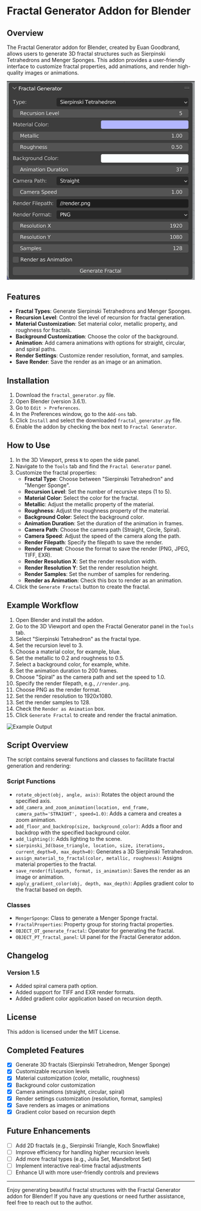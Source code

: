 # Fractal Generator Addon for Blender

## Overview
The Fractal Generator addon for Blender, created by Euan Goodbrand, allows users to generate 3D fractal structures such as Sierpinski Tetrahedrons and Menger Sponges. This addon provides a user-friendly interface to customize fractal properties, add animations, and render high-quality images or animations.

![GUI Image](Assets/gui.png)

## Features
- **Fractal Types**: Generate Sierpinski Tetrahedrons and Menger Sponges.
- **Recursion Level**: Control the level of recursion for fractal generation.
- **Material Customization**: Set material color, metallic property, and roughness for fractals.
- **Background Customization**: Choose the color of the background.
- **Animation**: Add camera animations with options for straight, circular, and spiral paths.
- **Render Settings**: Customize render resolution, format, and samples.
- **Save Render**: Save the render as an image or an animation.

## Installation
1. Download the `fractal_generator.py` file.
2. Open Blender (version 3.6.1).
3. Go to `Edit > Preferences`.
4. In the Preferences window, go to the `Add-ons` tab.
5. Click `Install` and select the downloaded `fractal_generator.py` file.
6. Enable the addon by checking the box next to `Fractal Generator`.

## How to Use
1. In the 3D Viewport, press `N` to open the side panel.
2. Navigate to the `Tools` tab and find the `Fractal Generator` panel.
3. Customize the fractal properties:
   - **Fractal Type**: Choose between "Sierpinski Tetrahedron" and "Menger Sponge".
   - **Recursion Level**: Set the number of recursive steps (1 to 5).
   - **Material Color**: Select the color for the fractal.
   - **Metallic**: Adjust the metallic property of the material.
   - **Roughness**: Adjust the roughness property of the material.
   - **Background Color**: Select the background color.
   - **Animation Duration**: Set the duration of the animation in frames.
   - **Camera Path**: Choose the camera path (Straight, Circle, Spiral).
   - **Camera Speed**: Adjust the speed of the camera along the path.
   - **Render Filepath**: Specify the filepath to save the render.
   - **Render Format**: Choose the format to save the render (PNG, JPEG, TIFF, EXR).
   - **Render Resolution X**: Set the render resolution width.
   - **Render Resolution Y**: Set the render resolution height.
   - **Render Samples**: Set the number of samples for rendering.
   - **Render as Animation**: Check this box to render as an animation.
4. Click the `Generate Fractal` button to create the fractal.

## Example Workflow
1. Open Blender and install the addon.
2. Go to the 3D Viewport and open the Fractal Generator panel in the `Tools` tab.
3. Select "Sierpinski Tetrahedron" as the fractal type.
4. Set the recursion level to 3.
5. Choose a material color, for example, blue.
6. Set the metallic to 0.2 and roughness to 0.5.
7. Select a background color, for example, white.
8. Set the animation duration to 200 frames.
9. Choose "Spiral" as the camera path and set the speed to 1.0.
10. Specify the render filepath, e.g., `//render.png`.
11. Choose PNG as the render format.
12. Set the render resolution to 1920x1080.
13. Set the render samples to 128.
14. Check the `Render as Animation` box.
15. Click `Generate Fractal` to create and render the fractal animation.

![Example Output](Assets/triangle.png)

## Script Overview
The script contains several functions and classes to facilitate fractal generation and rendering:

### Script Functions
- `rotate_object(obj, angle, axis)`: Rotates the object around the specified axis.
- `add_camera_and_zoom_animation(location, end_frame, camera_path='STRAIGHT', speed=1.0)`: Adds a camera and creates a zoom animation.
- `add_floor_and_backdrop(size, background_color)`: Adds a floor and backdrop with the specified background color.
- `add_lighting()`: Adds lighting to the scene.
- `sierpinski_3d(base_triangle, location, size, iterations, current_depth=0, max_depth=0)`: Generates a 3D Sierpinski Tetrahedron.
- `assign_material_to_fractal(color, metallic, roughness)`: Assigns material properties to the fractal.
- `save_render(filepath, format, is_animation)`: Saves the render as an image or animation.
- `apply_gradient_color(obj, depth, max_depth)`: Applies gradient color to the fractal based on depth.

### Classes
- `MengerSponge`: Class to generate a Menger Sponge fractal.
- `FractalProperties`: Property group for storing fractal properties.
- `OBJECT_OT_generate_fractal`: Operator for generating the fractal.
- `OBJECT_PT_fractal_panel`: UI panel for the Fractal Generator addon.

## Changelog
### Version 1.5
- Added spiral camera path option.
- Added support for TIFF and EXR render formats.
- Added gradient color application based on recursion depth.

## License
This addon is licensed under the MIT License.

## Completed Features
- [x] Generate 3D fractals (Sierpinski Tetrahedron, Menger Sponge)
- [x] Customizable recursion levels
- [x] Material customization (color, metallic, roughness)
- [x] Background color customization
- [x] Camera animations (straight, circular, spiral)
- [x] Render settings customization (resolution, format, samples)
- [x] Save renders as images or animations
- [x] Gradient color based on recursion depth

## Future Enhancements
- [ ] Add 2D fractals (e.g., Sierpinski Triangle, Koch Snowflake)
- [ ] Improve efficiency for handling higher recursion levels
- [ ] Add more fractal types (e.g., Julia Set, Mandelbrot Set)
- [ ] Implement interactive real-time fractal adjustments
- [ ] Enhance UI with more user-friendly controls and previews

---

Enjoy generating beautiful fractal structures with the Fractal Generator addon for Blender! If you have any questions or need further assistance, feel free to reach out to the author.